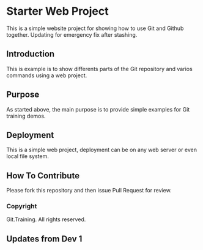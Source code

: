 # Starter Web Project

This is a simple website project for 
showing how to use Git and Github together.
Updating for emergency fix after stashing.

## Introduction

This is example is to show differents parts
of the Git repository and varios commands
using a web project.

## Purpose

As started above, the main purpose is to 
provide simple examples for Git training
demos.

## Deployment

This is a simple web project, deployment
can be on any web server or even local
file system. 

## How To Contribute

Please fork this repository and then issue Pull Request for
review.

### Copyright
Git.Training. All rights reserved.

## Updates from Dev 1
